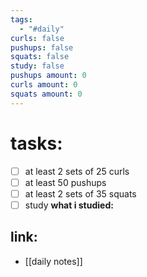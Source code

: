 ```yaml
---
tags:
  - "#daily"
curls: false
pushups: false
squats: false
study: false
pushups amount: 0
curls amount: 0
squats amount: 0
---
```

# tasks:
- [ ] at least 2 sets of 25 curls 
- [ ] at least 50 pushups
- [ ] at least 2 sets of 35 squats
- [ ] study
      **what i studied:**  
      
## link: 
- [[daily notes]] 